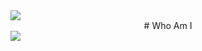 <img src="https://capsule-render.vercel.app/api?type=waving&color=2699E6&height=250&section=header&text=DaegyoJung&animation=twinkling&fontSize=75&fontColor=FFFFFF"/>

<div align="center">
  # Who Am I
</div>


 















<img src="https://capsule-render.vercel.app/api?type=waving&color=2699E6&height=150&section=footer" />

